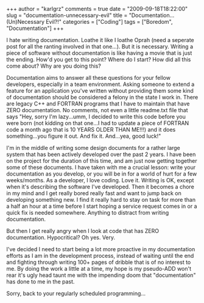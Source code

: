 +++
author = "karlgrz"
comments = true
date = "2009-09-18T18:22:00"
slug = "documentation-unnecessary-evil"
title = "Documentation...(Un)Necessary Evil?!"
categories = ["Coding"]
tags = ["Boredom", "Documentation"]
+++

I hate writing documentation. Loathe it like I loathe Oprah (need a seperate post for all the ranting involved in that one...). But it is necessary. Writing a piece of software without documentation is like having a movie that is just the ending. How'd you get to this point? Where do I start? How did all this come about? Why are you doing this?

Documentation aims to answer all these questions for your fellow developers, especially in a team environment. Asking someone to extend a feature for an application you've written without providing them some kind of documentation should be considered a felony in the state I work in. There are legacy C++ and FORTRAN programs that I have to maintain that have ZERO documentation. No comments, not even a little readme.txt file that says "Hey, sorry I'm lazy...umm, I decided to write this code before you were born (not kidding on that one...I had to update a piece of FORTRAN code a month ago that is 10 YEARS OLDER THAN ME!!!) and it does something...you figure it out. And fix it. And...yea, good luck!"

I'm in the middle of writing some design documents for a rather large system that has been actively developed over the past 2 years. I have been on the project for the duration of this time, and am just now getting together some of these documents. I have taken with me a crucial lesson: write your documentation as you develop, or you will be in for a world of hurt for a few weeks/months. As a developer, I love coding. Love it. Writing is OK, except when it's describing the software I've developed. Then it becomes a chore in my mind and I get really bored really fast and want to jump back on developing something new. I find it really hard to stay on task for more than a half an hour at a time before I start hoping a service request comes in or a quick fix is needed somewhere. Anything to distract from writing documentation.

But then I get really angry when I look at code that has ZERO documentation. Hypocritical? Oh yes. Very.

I've decided I need to start being a lot more proactive in my documentation efforts as I am in the development process, instead of waiting until the end and fighting through writing 100+ pages of dribble that is of no interest to me. By doing the work a little at a time, my hope is my pseudo-ADD won't rear it's ugly head taunt me with the impending doom that "documentation" has done to me in the past.

Sorry, back to your regularly scheduled programming...
